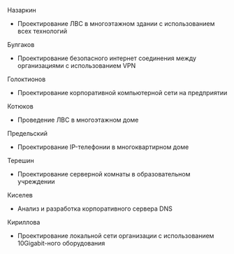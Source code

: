 Назаркин

+ Проектирование ЛВС в многоэтажном здании с использованием всех технологий



Булгаков

+ Проектирование безопасного интернет соединения между организациями с использованием VPN



Голоктионов

+ Проектирование корпоративной компьютерной сети на предприятии



Котюков

+ Проведение ЛВС в многоэтажном доме



Предельский

+ Проектирование IP-телефонии в многоквартирном доме



Терешин

+ Проектирование серверной комнаты в образовательном учреждении



Киселев

+ Анализ и разработка корпоративного сервера DNS



Кириллова

+ Проектирование локальной сети организации с использованием 10Gigabit-ного оборудования
